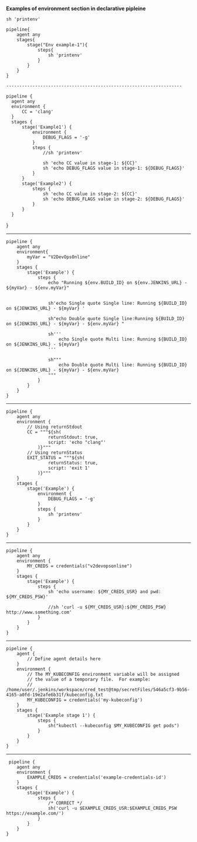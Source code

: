 **Examples of environment section in declarative pipleine**

  
    sh 'printenv'
    
    pipeline{
        agent any
        stages{
            stage("Env example-1"){
                steps{
                    sh 'printenv'
                }
            }
        }
    }
    
    -------------------------------------------------------------------
    
    pipeline {
      agent any
      environment { 
          CC = 'clang'
      }
      stages {
          stage('Example1') {
              environment { 
                  DEBUG_FLAGS = '-g'
              }
              steps {
                  //sh 'printenv'

                  sh 'echo CC value in stage-1: ${CC}'
                  sh 'echo DEBUG_FLAGS value in stage-1: ${DEBUG_FLAGS}'
              }
          }
          stage('Example2') {
              steps {
                  sh 'echo CC value in stage-2: ${CC}'
                  sh 'echo DEBUG_FLAGS value in stage-2: ${DEBUG_FLAGS}'
              }
          }
      }
  }

-------------------------------------------

    pipeline {
        agent any
        environment{
            myVar = "V2DevOpsOnline"
        }
        stages {
            stage('Example') {
                steps {
                    echo "Running ${env.BUILD_ID} on ${env.JENKINS_URL} - ${myVar} - ${env.myVar}"


                    sh'echo Single quote Single line: Running ${BUILD_ID} on ${JENKINS_URL} - ${myVar} '

                    sh"echo Double quote Single line:Running ${BUILD_ID} on ${JENKINS_URL} - ${myVar} - ${env.myVar} "

                    sh'''
                        echo Single quote Multi line: Running ${BUILD_ID} on ${JENKINS_URL} - ${myVar}
                    '''

                    sh"""
                        echo Double quote Multi line: Running ${BUILD_ID} on ${JENKINS_URL} - ${myVar} - ${env.myVar} 
                    """
                }
            }
        }
    }
----------------------------

    pipeline {
        agent any 
        environment {
            // Using returnStdout
            CC = """${sh(
                    returnStdout: true,
                    script: 'echo "clang"'
                )}""" 
            // Using returnStatus
            EXIT_STATUS = """${sh(
                    returnStatus: true,
                    script: 'exit 1'
                )}"""
        }
        stages {
            stage('Example') {
                environment {
                    DEBUG_FLAGS = '-g'
                }
                steps {
                    sh 'printenv'
                }
            }
        }
    }
--------------------------------

    pipeline {
        agent any 
        environment {
            MY_CREDS = credentials("v2devopsonline")
        }
        stages {
            stage('Example') {
                steps {
                    sh 'echo username: ${MY_CREDS_USR} and pwd: ${MY_CREDS_PSW}'
                    
                    //sh 'curl -u ${MY_CREDS_USR}:${MY_CREDS_PSW} http://www.something.com'
                }
            }
        }
    }
----------------------------------

    pipeline {
        agent {
            // Define agent details here
        }
        environment {
            // The MY_KUBECONFIG environment variable will be assigned
            // the value of a temporary file.  For example:
            //   /home/user/.jenkins/workspace/cred_test@tmp/secretFiles/546a5cf3-9b56-4165-a0fd-19e2afe6b31f/kubeconfig.txt
            MY_KUBECONFIG = credentials('my-kubeconfig')
        }
        stages {
            stage('Example stage 1') {
                steps {
                    sh("kubectl --kubeconfig $MY_KUBECONFIG get pods")
                }
            }
        }
    }
 -----------------------------
 
     pipeline {
        agent any
        environment {
            EXAMPLE_CREDS = credentials('example-credentials-id')
        }
        stages {
            stage('Example') {
                steps {
                    /* CORRECT */
                    sh('curl -u $EXAMPLE_CREDS_USR:$EXAMPLE_CREDS_PSW https://example.com/')
                }
            }
        }
    }
